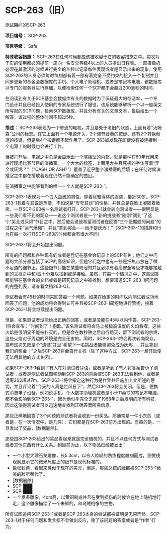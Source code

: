 # SCP-263（旧）
                        



测试期间的SCP-263



**项目编号：** SCP-263

**项目等级：** Safe

**特殊收容措施：** SCP-263在任何时候都应该被收容于它的收容措施之中。每次对于它的使用都必须提前一周向一名安全等级4以上的人员提出日程表。一部摄像机必须在其激活的时候进行完全的监控以记录每件表现或者是显示出来的现象。使用SCP-263的人员必须每时每刻都有着一部有着完全不受约束的接入一个复制并且同步更新的基金会数据库的手机、个人电子助理机、或者是笔记本电脑，该数据库以专门的服务器进行存储，以便检索任何一个SCP都不会超过200毫秒的时间。

在阅读到有关于SCP基金会数据库有关的数据时为了保证最大的存活率，一个专门设计并且已经投入使用的专家系统进行了服役，该系统能够解析一个以一般英文所写就的SCP问题，检索SCP数据库，并且分析有关的文章文本，最后给出一个解答，该过程的整体时间不超过5秒。

**描述：** SCP-263表现为一个普通的电视，并且是处于老旧的状态，上面有着“汤姆森”公司的标志。在它上面有一个电源开关、2个调节音量的按键、还有2个转换频道的按键，但是后4个按键都不起作用了。SCP-263被发现在即使没有被连接到一个电源上的时候也会进行工作。

当被打开后，电视之中总是会显示出一个演播室的内部，就是那种在60年代用来进行现场比赛节目的演播室。一个大大的标签，上面用大并且死板的字体写着“奖金或灰烬？”（"CASH OR ASH?"）覆盖了近乎整个演播室的后墙；在任何时候演播室之中都在播放着现在仍然不能确定的曲目。

在演播室之中能够看到的唯一一个人就是SCP-263-1。

SCP-263-1表现为一个白人血统的男性，穿着优雅得体的服装，接近30岁。SCP-263-1有着与其说是热情，不如说是“夸夸其谈”的性格，并且总是在脸上凝固着微笑。一旦SCP-263被一名测试者打开，SCP-263-1就会转向测试者——很明显是一些我们看不到的观众——说这个测试者是一个“新的挑战者”刚刚“调到”了这个“奖金或灰烬”节目之中。然后他会说他希望测试者在回答“三个恶魔般的问题”的过程之中“运气爆棚”，并且“拿到奖金——而不是灰烬！”（SCP-263-1的措辞和行为在每一次打开SCP-263的时候都会有很大不同）

SCP-263-1将会开始提出问题。

所有的问题都和各种现有的或者是登记在基金会记录上的SCP有关；他们之中问题的大部分都包括了SCP的高级知识，但是它们之中也有一些是把焦点放在了微不足道的细节上，这些细节只能在某些晦涩的并且必须有着高安全等级才能够接触到的文档之中和/或十分难以找到或是接触。虽然，在每一个情况之中，这些回答都能够在基金会的文档或者是研究记录之中被找到。想要知道SCP-263-1问问题的完整列表，请查看文档263-Q1。

测试者会有45秒的时间来回答每一个问题。如果在给定的时间以内测试者成功地回答了问题，他的成功将会得到认可并且被SCP-263-1简短地进行赞扬，接着SCP-263-1将会继续提出问题。

但是，如果测试者没能给出正确的回答，或者是没能在45秒以内作答，SCP-263-1将会宣布：“时间到了！抱歉。”该名测试者将会马上被极高温度的火焰吞噬，这些火焰是很明显不能被扑灭的，但是会在数秒钟之后自行熄灭，留下测试者的余烬，这些火焰对于周边的环境是完全无害的。同时，SCP-263-1将会再次转向观众，宣布这次失败是个“遗憾”并且“希望下一名挑战者能够避免成为灰烬……并且拿到我们的奖金！”之后SCP-263将会自行关机（除了这种方式，SCP-263一旦开启便无法用其他的方式关闭）。

如果SCP-263-1看到了有人在对测试者耳语，或者是听到了有人将答案告诉了测试者；或者是测试者试图移动到SCP-263的背后使SCP-263无法看到他，或者是远离263超过7m。SCP-263-1将会指定这种行为是作弊并且施加上文所述的惩罚，并且评论着“今天的人真是世风日下”，然后SCP-263将会关闭。但是，便携式消费电子设备，例如说手机、个人数字助理机或者是小于11英寸的笔记本电脑，都不会影响到SCP-263-1，因为他似乎完全无视了1968年之后发明的所有科技，因此这使得测试者可以迅速地查找到正确答案所需信息。

那些正确地回答了3个问题的测试者将会收到一份奖品。那通常是一件小东西（或者是，在一次情况中，是几件），它们都是在SCP-263前方出现的。有趣的是，一旦发出了奖品，[数据删除]。

那些由SCP-263给出的奖品看起来就是完全随机的，并且不以任何方式与测试者或者其他东西有什么关系。到目前为止，以下物品已经被发出：

- 一个小型大理石龙雕像，长5.3cm，以令人惊叹的熟练程度雕刻而成，显微镜观察显示它的微米尺度上的细节是现代标准的。
- 数张钞票，看起来类似于现在的美元，但是，那些总统的脸都被SCP-263-1微笑的脸所替代了。
- [数据删除]
- SCP-███
- SCP-███
- 一个发条雕像，4cm高，以黄铜制成并且在受到损伤的时候会在地上随机地行走，这个雕像描绘了一个未知的，和乌贼相像的生物。

所有试图追问SCP-263-1或者是SCP-263本身的尝试都被证明是无果而终，SCP-263-1对于任何问题和发言都不会做出反应，除了该问题的答案或者是“作弊”行为。


                    